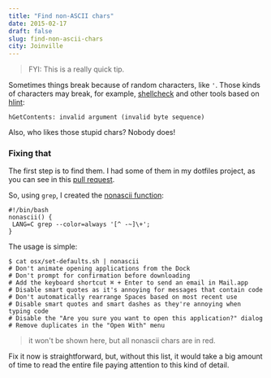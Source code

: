 ```yaml
---
title: "Find non-ASCII chars"
date: 2015-02-17
draft: false
slug: find-non-ascii-chars
city: Joinville
---
```


> FYI: This is a really quick tip.

Sometimes things break because of random characters, like `'`. Those kinds of characters may break, for example, [shellcheck](http://www.shellcheck.net/) and other tools based on [hlint](https://github.com/ndmitchell/hlint):

```
hGetContents: invalid argument (invalid byte sequence)
```

Also, who likes those stupid chars? Nobody does!

### Fixing that

The first step is to find them. I had some of them in my dotfiles project, as you can see in this [pull request](https://github.com/caarlos0/dotfiles/pull/36).

So, using `grep`, I created the [nonascii function](https://github.com/caarlos0/dotfiles/commit/da1bfe4d895aad8efc9ba79cac46e2b545514576): 

```shell
#!/bin/bash
nonascii() {
 LANG=C grep --color=always '[^ -~]\+';
}
```

The usage is simple:

```
$ cat osx/set-defaults.sh | nonascii
# Don't animate opening applications from the Dock
# Don't prompt for confirmation before downloading
# Add the keyboard shortcut ⌘ + Enter to send an email in Mail.app
# Disable smart quotes as it's annoying for messages that contain code
# Don't automatically rearrange Spaces based on most recent use
# Disable smart quotes and smart dashes as they're annoying when typing code
# Disable the "Are you sure you want to open this application?" dialog
# Remove duplicates in the "Open With" menu
```

> it won't be shown here, but all nonascii chars are in red.

Fix it now is straightforward, but, without this list, it would take a big amount of time to read the entire file paying attention to this kind of detail.
